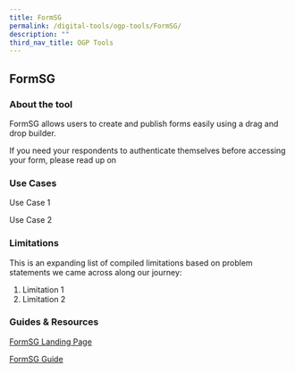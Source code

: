 ```yaml
---
title: FormSG
permalink: /digital-tools/ogp-tools/FormSG/
description: ""
third_nav_title: OGP Tools
---
```

## FormSG 
### About the tool 
FormSG allows users to create and publish forms easily using a drag and drop builder. 

If you need your respondents to authenticate themselves before accessing your form, please read up on 
### Use Cases
Use Case 1

Use Case 2 

### Limitations
This is an expanding list of compiled limitations based on problem statements we came across along our journey:
1. Limitation 1
2. Limitation 2

### Guides & Resources
[FormSG Landing Page](https://form.gov.sg/)

[FormSG Guide](https://guide.form.gov.sg/introduction/what-is-formsg)